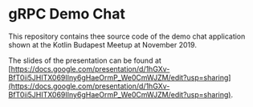 # gRPC Demo Chat

This repository contains thee source code of the demo chat application shown at the Kotlin Budapest Meetup at November 2019.

The slides of the presentation can be found at [https://docs.google.com/presentation/d/1hGXv-BfT0ii5JHITX069IIny6gHaeOrmP_We0CmWJZM/edit?usp=sharing](https://docs.google.com/presentation/d/1hGXv-BfT0ii5JHITX069IIny6gHaeOrmP_We0CmWJZM/edit?usp=sharing).